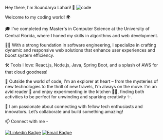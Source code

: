 Hey there, I'm Soundarya Lahari! 👋
![code](https://github.com/soundaryalaharivalipe/soundaryalaharivalipe/assets/169948476/3dd883af-d819-4e34-a60f-76bdc7b2dfd1)

Welcome to my coding world! 🌍

🎓 I've completed my Master's in Computer Science at the University of Central Florida, where I honed my skills in algorithms and web development.

👩‍💻 With a strong foundation in software engineering, I specialize in crafting dynamic and responsive web solutions that enhance user experiences and boost system efficiency.

🛠️ Tools I love: React.js, Node.js, Java, Spring Boot, and a splash of AWS for that cloud goodness!

🌟 Outside the world of code, I'm an explorer at heart – from the mysteries of new technologies to the thrill of new travels, I’m always on the move. I'm an avid reader 📖 and enjoy experimenting in the kitchen 👩‍🍳, finding both activities to be perfect for unwinding and sparking creativity ✨.

🤝 I am passionate about connecting with fellow tech enthusiasts and innovators. Let’s collaborate and build something amazing! 

📫 Connect with me -

[![Linkedin Badge](https://img.shields.io/badge/-LinkedIn-0e76a8?style=flat-square&logo=Linkedin&logoColor=white)](https://linkedin.com/in/v-soundarya-lahari) 
[![Email Badge](https://img.shields.io/badge/-Email-red?style=flat-square&logo=Gmail&logoColor=white)](mailto:slahariv@gmail.com)


